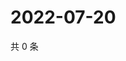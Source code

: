 # 2022-07-20

共 0 条

<!-- BEGIN WEIBO -->
<!-- 最后更新时间 Wed Jul 20 2022 21:30:49 GMT+0800 (China Standard Time) -->

<!-- END WEIBO -->
